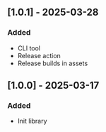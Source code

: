 ## [1.0.1] - 2025-03-28
### Added
- CLI tool
- Release action
- Release builds in assets 

## [1.0.0] - 2025-03-17
### Added
- Init library